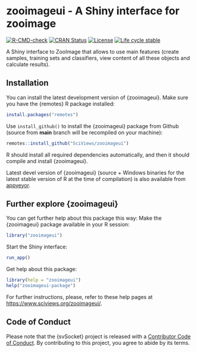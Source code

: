 # zooimageui - A Shiny interface for zooimage

<!-- badges: start -->

[![R-CMD-check](https://github.com/SciViews/zooimageui/workflows/R-CMD-check/badge.svg)](https://github.com/SciViews/zooimageui/actions) [![CRAN Status](https://www.r-pkg.org/badges/version/zooimageui)](https://cran.r-project.org/package=zooimageui) [![License](https://img.shields.io/badge/license-GPL-blue.svg)](https://www.gnu.org/licenses/gpl-2.0.html) [![Life cycle stable](https://img.shields.io/badge/lifecycle-stable-brightgreen.svg)](https://www.tidyverse.org/lifecycle/#stable)

<!-- badges: end -->

A Shiny interface to ZooImage that allows to use main features (create samples, training sets and classifiers, view content of all these objects and calculate results).

## Installation

You can install the latest development version of {zooimageui}. Make sure you have the {remotes} R package installed:

``` r
install.packages("remotes")
```

Use `install_github()` to install the {zooimageui} package from Github (source from **main** branch will be recompiled on your machine):

``` r
remotes::install_github("SciViews/zooimageui")
```

R should install all required dependencies automatically, and then it should compile and install {zooimageui}.

Latest devel version of {zooimageui} (source + Windows binaries for the latest stable version of R at the time of compilation) is also available from [appveyor](https://ci.appveyor.com/project/phgrosjean/zooimageui/build/artifacts).

## Further explore {zooimageui}

You can get further help about this package this way: Make the {zooimageui} package available in your R session:

``` r
library("zooimageui")
```

Start the Shiny interface:

``` r
run_app()
```

Get help about this package:

``` r
library(help = "zooimageui")
help("zooimageui-package")
```

For further instructions, please, refer to these help pages at <https://www.sciviews.org/zooimageui/>.

## Code of Conduct

Please note that the {svSocket} project is released with a [Contributor Code of Conduct](https://contributor-covenant.org/version/2/0/CODE_OF_CONDUCT.html). By contributing to this project, you agree to abide by its terms.
